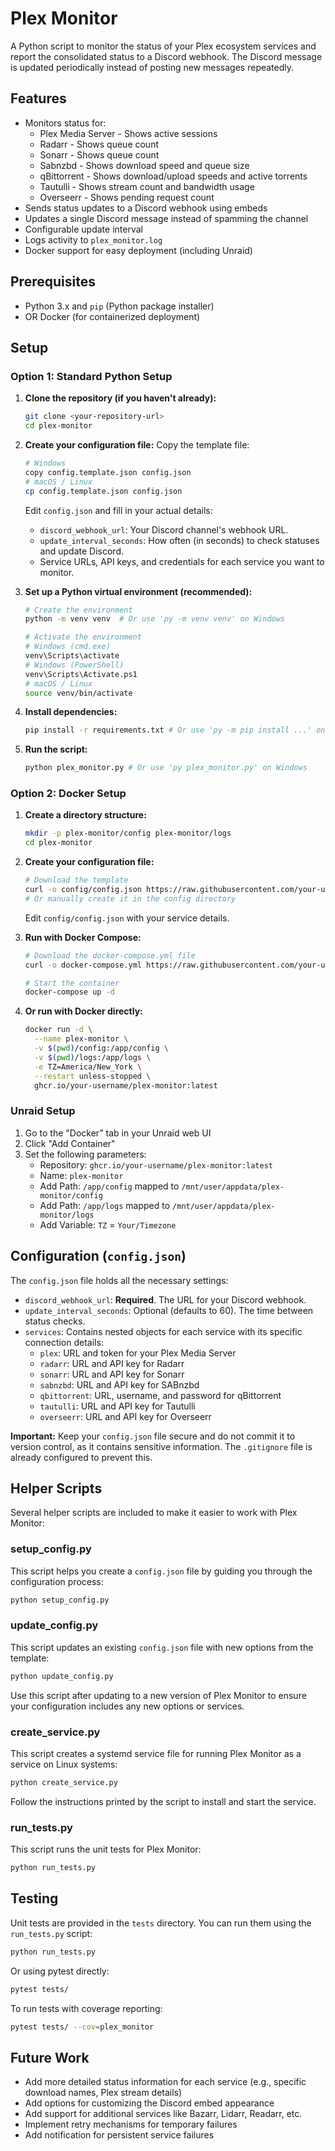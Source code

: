 # Plex Monitor

A Python script to monitor the status of your Plex ecosystem services and report the consolidated status to a Discord webhook. The Discord message is updated periodically instead of posting new messages repeatedly.

## Features

*   Monitors status for:
    *   Plex Media Server - Shows active sessions
    *   Radarr - Shows queue count
    *   Sonarr - Shows queue count
    *   Sabnzbd - Shows download speed and queue size
    *   qBittorrent - Shows download/upload speeds and active torrents
    *   Tautulli - Shows stream count and bandwidth usage
    *   Overseerr - Shows pending request count
*   Sends status updates to a Discord webhook using embeds
*   Updates a single Discord message instead of spamming the channel
*   Configurable update interval
*   Logs activity to `plex_monitor.log`
*   Docker support for easy deployment (including Unraid)

## Prerequisites

*   Python 3.x and `pip` (Python package installer)
*   OR Docker (for containerized deployment)

## Setup

### Option 1: Standard Python Setup

1.  **Clone the repository (if you haven't already):**
    ```bash
    git clone <your-repository-url>
    cd plex-monitor
    ```

2.  **Create your configuration file:**
    Copy the template file:
    ```bash
    # Windows
    copy config.template.json config.json
    # macOS / Linux
    cp config.template.json config.json
    ```
    Edit `config.json` and fill in your actual details:
    *   `discord_webhook_url`: Your Discord channel's webhook URL.
    *   `update_interval_seconds`: How often (in seconds) to check statuses and update Discord.
    *   Service URLs, API keys, and credentials for each service you want to monitor.

3.  **Set up a Python virtual environment (recommended):**
    ```bash
    # Create the environment
    python -m venv venv  # Or use 'py -m venv venv' on Windows

    # Activate the environment
    # Windows (cmd.exe)
    venv\Scripts\activate
    # Windows (PowerShell)
    venv\Scripts\Activate.ps1
    # macOS / Linux
    source venv/bin/activate
    ```

4.  **Install dependencies:**
    ```bash
    pip install -r requirements.txt # Or use 'py -m pip install ...' on Windows
    ```

5.  **Run the script:**
    ```bash
    python plex_monitor.py # Or use 'py plex_monitor.py' on Windows
    ```

### Option 2: Docker Setup

1.  **Create a directory structure:**
    ```bash
    mkdir -p plex-monitor/config plex-monitor/logs
    cd plex-monitor
    ```

2.  **Create your configuration file:**
    ```bash
    # Download the template
    curl -o config/config.json https://raw.githubusercontent.com/your-username/plex-monitor/main/config.template.json
    # Or manually create it in the config directory
    ```
    Edit `config/config.json` with your service details.

3.  **Run with Docker Compose:**
    ```bash
    # Download the docker-compose.yml file
    curl -o docker-compose.yml https://raw.githubusercontent.com/your-username/plex-monitor/main/docker-compose.yml
    
    # Start the container
    docker-compose up -d
    ```

4.  **Or run with Docker directly:**
    ```bash
    docker run -d \
      --name plex-monitor \
      -v $(pwd)/config:/app/config \
      -v $(pwd)/logs:/app/logs \
      -e TZ=America/New_York \
      --restart unless-stopped \
      ghcr.io/your-username/plex-monitor:latest
    ```

### Unraid Setup

1. Go to the "Docker" tab in your Unraid web UI
2. Click "Add Container"
3. Set the following parameters:
   - Repository: `ghcr.io/your-username/plex-monitor:latest`
   - Name: `plex-monitor`
   - Add Path: `/app/config` mapped to `/mnt/user/appdata/plex-monitor/config`
   - Add Path: `/app/logs` mapped to `/mnt/user/appdata/plex-monitor/logs`
   - Add Variable: `TZ` = `Your/Timezone`

## Configuration (`config.json`)

The `config.json` file holds all the necessary settings:

*   `discord_webhook_url`: **Required**. The URL for your Discord webhook.
*   `update_interval_seconds`: Optional (defaults to 60). The time between status checks.
*   `services`: Contains nested objects for each service with its specific connection details:
    * `plex`: URL and token for your Plex Media Server
    * `radarr`: URL and API key for Radarr
    * `sonarr`: URL and API key for Sonarr
    * `sabnzbd`: URL and API key for SABnzbd
    * `qbittorrent`: URL, username, and password for qBittorrent
    * `tautulli`: URL and API key for Tautulli
    * `overseerr`: URL and API key for Overseerr

**Important:** Keep your `config.json` file secure and do not commit it to version control, as it contains sensitive information. The `.gitignore` file is already configured to prevent this.

## Helper Scripts

Several helper scripts are included to make it easier to work with Plex Monitor:

### setup_config.py

This script helps you create a `config.json` file by guiding you through the configuration process:

```bash
python setup_config.py
```

### update_config.py

This script updates an existing `config.json` file with new options from the template:

```bash
python update_config.py
```

Use this script after updating to a new version of Plex Monitor to ensure your configuration includes any new options or services.

### create_service.py

This script creates a systemd service file for running Plex Monitor as a service on Linux systems:

```bash
python create_service.py
```

Follow the instructions printed by the script to install and start the service.

### run_tests.py

This script runs the unit tests for Plex Monitor:

```bash
python run_tests.py
```

## Testing

Unit tests are provided in the `tests` directory. You can run them using the `run_tests.py` script:

```bash
python run_tests.py
```

Or using pytest directly:

```bash
pytest tests/
```

To run tests with coverage reporting:

```bash
pytest tests/ --cov=plex_monitor
```

## Future Work

*   Add more detailed status information for each service (e.g., specific download names, Plex stream details)
*   Add options for customizing the Discord embed appearance
*   Add support for additional services like Bazarr, Lidarr, Readarr, etc.
*   Implement retry mechanisms for temporary failures
*   Add notification for persistent service failures
